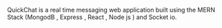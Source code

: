 QuickChat is a real time messaging web application built using the MERN Stack (MongodB , Express , React , Node js ) and Socket io.
